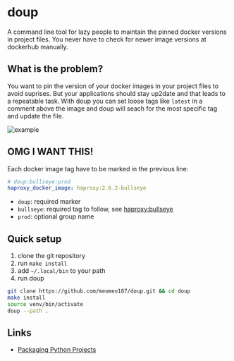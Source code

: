 # doup

A command line tool for lazy people to maintain the pinned docker versions in project files.
You never have to check for newer image versions at dockerhub manually.

## What is the problem?

You want to pin the version of your docker images in your project files to avoid suprises.
But your applications should stay up2date and that leads to a repeatable task.
With doup you can set loose tags like `latest` in a comment above the image and doup will seach for the most specific tag and update the file.

![example](docs/images/example_group_nextcloud.jpg)

## OMG I WANT THIS!

Each docker image tag have to be marked in the previous line:

```yml
# doup:bullseye:prod
haproxy_docker_image: haproxy:2.6.2-bullseye
```

- `doup`:  required marker
- `bullseye`: required tag to follow, see [haproxy:bullseye](https://hub.docker.com/layers/library/haproxy/bullseye/images/sha256-9f97cd4c52340cc4df4c1974678c1dea528b3c567bced021a5e0974914dda253?context=explore)
- `prod`: optional group name

## Quick setup

1. clone the git repository
2. run `make install`
3. add `~/.local/bin` to your path
4. run doup

```bash
git clone https://github.com/meomeo187/doup.git && cd doup
make install
source venv/bin/activate
doup --path .
```

## Links

- [Packaging Python Projects](https://packaging.python.org/en/latest/tutorials/packaging-projects/)
